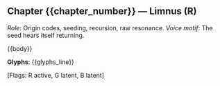 ## Chapter {{chapter_number}} — Limnus (R)

*Role*: Origin codes, seeding, recursion, raw resonance.
*Voice motif*: The seed hears itself returning.

{{body}}

**Glyphs**: {{glyphs_line}}

[Flags: R active, G latent, B latent]
